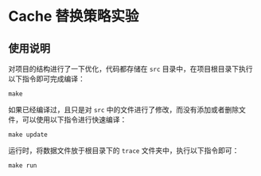 # Cache 替换策略实验

## 使用说明

对项目的结构进行了一下优化，代码都存储在 `src` 目录中，在项目根目录下执行以下指令即可完成编译：

```
make
```

如果已经编译过，且只是对 `src` 中的文件进行了修改，而没有添加或者删除文件，可以使用以下指令进行快速编译： 

```
make update
```

运行时，将数据文件放于根目录下的 `trace` 文件夹中，执行以下指令即可：

```
make run
```
